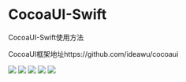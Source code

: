 # CocoaUI-Swift
CocoaUI-Swift使用方法

CocoaUI框架地址https://github.com/ideawu/cocoaui

<img src="https://github.com/XiaoCC/CocoaUI-Swift-/blob/master/1.jpg?raw=true"/>
<img src="https://github.com/XiaoCC/CocoaUI-Swift-/blob/master/2.jpg?raw=true"/>
<img src="https://github.com/XiaoCC/CocoaUI-Swift-/blob/master/3.jpg?raw=true"/>
<img src="https://github.com/XiaoCC/CocoaUI-Swift-/blob/master/4.jpg?raw=true"/>
<img src="https://github.com/XiaoCC/CocoaUI-Swift-/blob/master/5.jpg?raw=true"/>

